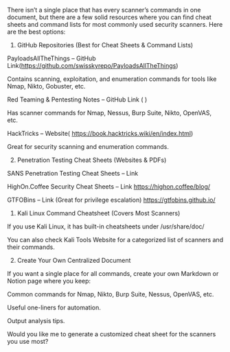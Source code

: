 
There isn’t a single place that has every scanner’s commands in one document, but there are a few solid resources where you can find cheat sheets and command lists for most commonly used security scanners. Here are the best options:

1. GitHub Repositories (Best for Cheat Sheets & Command Lists)

PayloadsAllTheThings – GitHub Link(https://github.com/swisskyrepo/PayloadsAllTheThings)

Contains scanning, exploitation, and enumeration commands for tools like Nmap, Nikto, Gobuster, etc.


Red Teaming & Pentesting Notes – GitHub Link ( )

Has scanner commands for Nmap, Nessus, Burp Suite, Nikto, OpenVAS, etc.


HackTricks – Website( https://book.hacktricks.wiki/en/index.html)

Great for security scanning and enumeration commands.



2. Penetration Testing Cheat Sheets (Websites & PDFs)

SANS Penetration Testing Cheat Sheets – Link

HighOn.Coffee Security Cheat Sheets – Link https://highon.coffee/blog/

GTFOBins – Link (Great for privilege escalation) https://gtfobins.github.io/


1. Kali Linux Command Cheatsheet (Covers Most Scanners)

If you use Kali Linux, it has built-in cheatsheets under /usr/share/doc/

You can also check Kali Tools Website for a categorized list of scanners and their commands.


2. Create Your Own Centralized Document

If you want a single place for all commands, create your own Markdown or Notion page where you keep:

Common commands for Nmap, Nikto, Burp Suite, Nessus, OpenVAS, etc.

Useful one-liners for automation.

Output analysis tips.


Would you like me to generate a customized cheat sheet for the scanners you use most?


